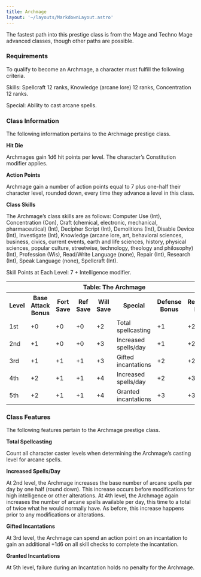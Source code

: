 ```yaml
---
title: Archmage
layout: '~/layouts/MarkdownLayout.astro'
---
```

The fastest path into this prestige class is from the Mage and Techno Mage
advanced classes, though other paths are possible.

###  Requirements

To qualify to become an Archmage, a character must fulfill the following
criteria.

Skills: Spellcraft 12 ranks, Knowledge (arcane lore) 12 ranks, Concentration
12 ranks.

Special: Ability to cast arcane spells.

###  Class Information

The following information pertains to the Archmage prestige class.

**Hit Die**

Archmages gain 1d6 hit points per level. The character’s Constitution modifier
applies.

**Action Points**

Archmage gain a number of action points equal to 7 plus one-half their
character level, rounded down, every time they advance a level in this class.

**Class Skills**

The Archmage’s class skills are as follows: Computer Use (Int), Concentration
(Con), Craft (chemical, electronic, mechanical, pharmaceutical) (Int),
Decipher Script (Int), Demolitions (Int), Disable Device (Int), Investigate
(Int), Knowledge (arcane lore, art, behavioral sciences, business, civics,
current events, earth and life sciences, history, physical sciences, popular
culture, streetwise, technology, theology and philosophy) (Int), Profession
(Wis), Read/Write Language (none), Repair (Int), Research (Int), Speak
Language (none), Spellcraft (Int).

Skill Points at Each Level: 7 + Intelligence modifier.


<table> <tr> <th colspan="8"> Table: The Archmage </th> </tr> <tr> <th> Level </th> <th> Base Attack Bonus </th> <th> Fort Save </th> <th> Ref Save </th> <th> Will Save </th> <th> Special </th> <th> Defense Bonus </th> <th> Reputation Bonus </th> </tr> <tr> <td> 1st </td> <td> +0 </td> <td> +0 </td> <td> +0 </td> <td> +2 </td> <td> Total spellcasting </td> <td> +1 </td> <td> +2 </td> </tr> <tr class="shaded"> <td> 2nd </td> <td> +1 </td> <td> +0 </td> <td> +0 </td> <td> +3 </td> <td> Increased spells/day </td> <td> +1 </td> <td> +2 </td> </tr> <tr> <td> 3rd </td> <td> +1 </td> <td> +1 </td> <td> +1 </td> <td> +3 </td> <td> Gifted incantations </td> <td> +2 </td> <td> +2 </td> </tr> <tr class="shaded"> <td> 4th </td> <td> +2 </td> <td> +1 </td> <td> +1 </td> <td> +4 </td> <td> Increased spells/day </td> <td> +2 </td> <td> +3 </td> </tr> <tr> <td> 5th </td> <td> +2 </td> <td> +1 </td> <td> +1 </td> <td> +4 </td> <td> Granted incantations </td> <td> +3 </td> <td> +3 </td> </tr> </table>



###  Class Features

The following features pertain to the Archmage prestige class.

**Total Spellcasting**

Count all character caster levels when determining the Archmage’s casting
level for arcane spells.

**Increased Spells/Day**

At 2nd level, the Archmage increases the base number of arcane spells per day
by one half (round down). This increase occurs before modifications for high
intelligence or other alterations. At 4th level, the Archmage again increases
the number of arcane spells available per day, this time to a total of twice
what he would normally have. As before, this increase happens prior to any
modifications or alterations.

**Gifted Incantations**

At 3rd level, the Archmage can spend an action point on an incantation to gain
an additional +1d6 on all skill checks to complete the incantation.

**Granted Incantations**

At 5th level, failure during an Incantation holds no penalty for the Archmage.

